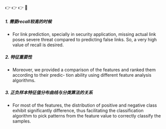 :point_right: :point_right: :point_right: :book:
##### 1. 需要recall较高的时候
- For link prediction, specially in security application,
missing actual link poses severe threat compared to
predicting false links. So, a very high value of recall is
desired.
##### 2. 特征重要性
- Moreover, we provided a comparison of
the features and ranked them according to their predic-
tion ability using different feature analysis algorithms.
##### 3. 正负样本特征值分布曲线与分类算法的关系
- For most of the features, the distribution of positive
and negative class exhibit significantly difference, thus
facilitating the classification algorithm to pick patterns
from the feature value to correctly classify the samples.

